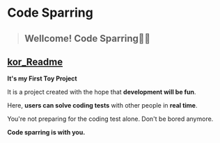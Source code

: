 # Code Sparring 
> ## Wellcome! Code Sparring🥊🥊

[kor_Readme](/kor_README.md)
---------
 **It's my First Toy Project**

It is a project created with the hope that **development will be fun**. 

Here, **users can solve coding tests** with other people in **real time**. 


You're not preparing for the coding test alone. Don't be bored anymore. 

**Code sparring is with you.**
